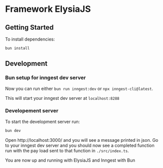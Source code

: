 # Framework ElysiaJS

## Getting Started

To install dependencies:

```bash
bun install
```

## Development

### Bun setup for inngest dev server

Now you can run either `bun run inngest:dev` or `npx inngest-cli@latest`.

This will start your inngest dev server at `localhost:8288`

### Developement server

To start the development server run:

```bash
bun dev
```

Open http://localhost:3000/ and you will see a message printed in json. Go to your inngest dev server and you should now see a completed function run with the pay load sent to that function in `./src/index.ts`. 

You are now up and running with ElysiaJS and Inngest with Bun